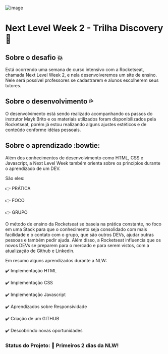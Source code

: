 ![image](https://user-images.githubusercontent.com/66280875/89349577-c3f71b00-d684-11ea-8d32-f5b4535c7621.png)

# Next Level Week 2 - Trilha Discovery :rocket:

## Sobre o desafio :boom:
  Está ocorrendo uma semana de curso intensivo com a Rocketseat, chamada Next Level Week 2, e nela desenvolveremos um site de ensino.
  Nele será possível professores se cadastrarem e alunos escolherem seus tutores.
 
## Sobre o desenvolvimento :sweat_drops:
  O desenvolvimento está sendo realizado acompanhando os passos do instrutor Mayk Brito e os materiais utilizados foram disponibilizados pela Rocketseat, porém já estou realizando alguns ajustes estéticos e de conteúdo conforme idéias pessoais.
    
## Sobre o aprendizado :bowtie:
  Além dos conhecimentos de desenvolvimento como HTML, CSS e Javascript, a Next Level Week também orienta sobre os princípios durante o aprendizado de um DEV. 
  
  São eles:
  
 :point_right: PRÁTICA
 
 :point_right: FOCO
 
 :point_right: GRUPO
 
 O método de ensino da Rocketseat se baseia na prática constante, no foco em uma Stack para que o conhecimento seja consolidado com mais facilidade e o contato com o grupo, que são outros DEVs, ajudar outras pessoas e também pedir ajuda. Além disso, a Rocketseat influencia que os novos DEVs se preparem para o mercado e para serem vistos, com a atualização de Github e Linkedin.

Em resumo alguns aprendizados durante a NLW:
  
:heavy_check_mark: Implementação HTML

:heavy_check_mark: Implementação CSS

:heavy_check_mark: Implementação Javascript

:heavy_check_mark: Aprendizados sobre Responsividade

:heavy_check_mark: Criação de um GITHUB

:heavy_check_mark: Descobrindo novas oportunidades

 
### Status do Projeto: :construction: Primeiros 2 dias da NLW! 
